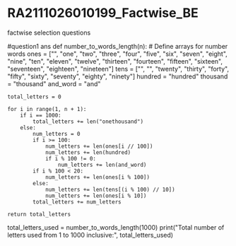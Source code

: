 # RA2111026010199_Factwise_BE
factwise selection questions

#question1 ans
def number_to_words_length(n):
    # Define arrays for number words
    ones = ["", "one", "two", "three", "four", "five", "six", "seven", "eight", "nine", "ten",
            "eleven", "twelve", "thirteen", "fourteen", "fifteen", "sixteen", "seventeen", "eighteen", "nineteen"]
    tens = ["", "", "twenty", "thirty", "forty", "fifty", "sixty", "seventy", "eighty", "ninety"]
    hundred = "hundred"
    thousand = "thousand"
    and_word = "and"

    total_letters = 0

    for i in range(1, n + 1):
        if i == 1000:
            total_letters += len("onethousand")
        else:
            num_letters = 0
            if i >= 100:
                num_letters += len(ones[i // 100])
                num_letters += len(hundred)
                if i % 100 != 0:
                    num_letters += len(and_word)
            if i % 100 < 20:
                num_letters += len(ones[i % 100])
            else:
                num_letters += len(tens[(i % 100) // 10])
                num_letters += len(ones[i % 10])
            total_letters += num_letters

    return total_letters

total_letters_used = number_to_words_length(1000)
print("Total number of letters used from 1 to 1000 inclusive:", total_letters_used)

